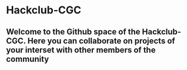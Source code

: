 # Hackclub-CGC

## Welcome to the Github space of the Hackclub-CGC. Here you can collaborate on projects of your interset with other members of the community